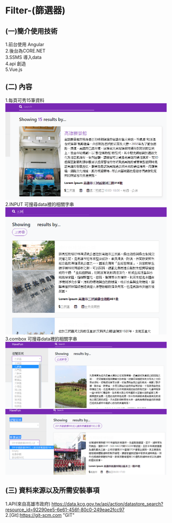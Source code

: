 # Filter-(篩選器)
## (一)簡介使用技術
  
1.前台使用 Angular <br>
2.後台為CORE.NET<br>
3.SSMS 導入data<br>
4.api 創造<br>
5.Vue.js<br>
## (二) 內容<br>
1.每頁可秀15筆資料<br>
![image](https://github.com/outsider987/Filter-/blob/master/%E6%90%9C%E5%B0%8B1.PNG)<br>
2.INPUT 可搜尋data裡的相關字串<br>
![image](https://github.com/outsider987/Filter-/blob/master/%E6%90%9C%E5%B0%8B2.PNG)<br>
3.combox 可搜尋data裡的相關字串<br>
![image](https://github.com/outsider987/Filter-/blob/master/%E6%90%9C%E5%B0%8B3.PNG)<br>
![image](https://github.com/outsider987/Filter-/blob/master/%E6%90%9C%E5%B0%8B4.PNG)<br>
## (三) 資料來源以及所需安裝事項 <br>
1.API(來自高雄市政府)
https://data.kcg.gov.tw/api/action/datastore_search?resource_id=92290ee5-6e61-456f-80c0-249eae2fcc97<br>
2.[Git]:https://git-scm.com "GIT"
